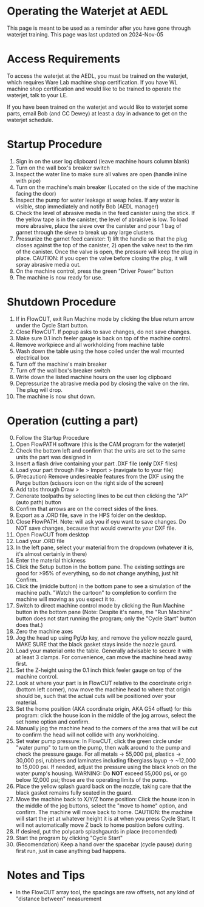 
# Operating the Waterjet at AEDL
This page is meant to be used as a reminder after you have gone through waterjet training. 
This page was last updated on 2024-Nov-05

# Access Requirements
To access the waterjet at the AEDL, you must be trained on the waterjet, which requires Ware Lab machine shop certification. If you have WL machine shop certification and would like to be trained to operate the waterjet, talk to your LE.

If you have been trained on the waterjet and would like to waterjet some parts, email Bob (and CC Dewey) at least a day in advance to get on the waterjet schedule.

# Startup Procedure
1. Sign in on the user log clipboard (leave machine hours column blank)
2. Turn on the wall box's breaker switch
3. Inspect the water line to make sure all valves are open (handle inline with pipe)
4. Turn on the machine's main breaker (Located on the side of the machine facing the door)
4. Inspect the pump for water leakage at weap holes. If any water is visible, stop immediately and notify Bob (AEDL manager)
5. Check the level of abrasive media in the feed canister using the stick. If the yellow tape is in the canister, the level of abraisive is low. To load more abrasive, place the sieve over the canister and pour 1 bag of garnet through the sieve to break up any large clusters.
6. Pressurize the garnet feed canister: 1) lift the handle so that the plug closes against the top of the canister, 2) open the valve next to the rim of the canister. Once the valve is open, the pressure will keep the plug in place. CAUTION: if you open the valve before closing the plug, it will spray abrasive media out.
7. On the machine control, press the green "Driver Power" button
8. The machine is now ready for use.

# Shutdown Procedure
1. If in FlowCUT, exit Run Machine mode by clicking the blue return arrow under the Cycle Start button.
2. Close FlowCUT. If popup asks to save changes, do not save changes.
3. Make sure 0.1 inch feeler gauge is back on top of the machine control.
4. Remove workpiece and all workholding from machine table
5. Wash down the table using the hose coiled under the wall mounted electrical box
6. Turn off the machine's main breaker
7. Turn off the wall box's breaker switch 
8. Write down the listed machine hours on the user log clipboard
9. Depressurize the abrasive media pod by closing the valve on the rim. The plug will drop.
10. The machine is now shut down.

# Operation (cutting a part)
0. Follow the Startup Procedure
1. Open FlowPATH software (this is the CAM program for the waterjet)
2. Check the bottom left and confirm that the units are set to the same units the part was designed in
3. Insert a flash drive containing your part .DXF file (**only** DXF files)
4. Load your part through File > Import > (navigate to to your file)
5. (Precaution) Remove undesireable features from the DXF using the Purge button (scissors icon on the right side of the screen)
6. Add tabs through Draw >
7. Generate toolpaths by selecting lines to be cut then clicking the "AP" (auto path) button
8. Confirm that arrows are on the correct sides of the lines.
9. Export as a .ORD file, save in the HPS folder on the desktop.
10. Close FlowPATH. Note: will ask you if oyu want to save changes. Do NOT save changes, because that would overwrite your DXF file.
11. Open FlowCUT from desktop
12. Load your .ORD file
13. In the left pane, select your material from the dropdown (whatever it is, it's almost certainly in there)
14. Enter the material thickness
15. Click the Setup button in the bottom pane. The existing settings are good for >95% of everything, so do not change anything, just hit Confirm.
16. Click the (middle button) in the bottom pane to see a simulation of the machine path. "Watch the cartoon" to completion to confirm the machine will moving as you expect it to.
17. Switch to direct machine control mode by clicking the Run Machine button in the bottom pane (Note: Despite it's name, the "Run Machine" button does not start running the program; only the "Cycle Start" button does that.)
18. Zero the machine axes
19. Jog the head up using PgUp key, and remove the yellow nozzle gaurd, MAKE SURE that the black gasket stays inside the nozzle gaurd. 
20. Load your material onto the table. Generally advisable to secure it with at least 3 clamps. For convenience, can move the machine head away first.
21. Set the Z-height using the 0.1 inch thick feeler gauge on top of the machine control.
22. Look at where your part is in FlowCUT relative to the coordinate origin (bottom left corner), now move the machine head to where that origin should be, such that the actual cuts will be positioned over your material.
23. Set the home position (AKA coordinate origin, AKA G54 offset) for this program: click the house icon in the middle of the jog arrows, select the set home option and confirm.
24. Manually jog the machine head to the corners of the area that will be cut to confirm the head will not collide with any workholding.
25. Set water pump pressure: In FlowCUT, click the green circle under "water pump" to turn on the pump, then walk around to the pump and check the pressure gauge. For all metals -> 55,000 psi, plastics -> 30,000 psi, rubbers and laminates including fiberglass layup -> ~12,000 to 15,000 psi. If needed, adjust the pressure using the black knob on the water pump's housing. WARNING: Do **NOT** exceed 55,000 psi, or go below 12,000 psi; those are the operating limits of the pump.
26. Place the yellow splash guard back on the nozzle, taking care that the black gasket remains fully seated in the guard.
27. Move the machine back to X/Y/Z home position: Click the house icon in the middle of the jog buttons, select the "move to home" option, and confirm. The machine will move back to home. CAUTION: the machine will start the jet at whatever height it is at when you press Cycle Start. It will not automatically move Z back to home position before cutting.
28. If desired, put the polycarb splashgaurds in place (recomended)
29. Start the program by clicking "Cycle Start"
30. (Recomendation) Keep a hand over the spacebar (cycle pause) during first run, just in case anything bad happens.


# Notes and Tips
- In the FlowCUT array tool, the spacings are raw offsets, not any kind of "distance between" measurement 
